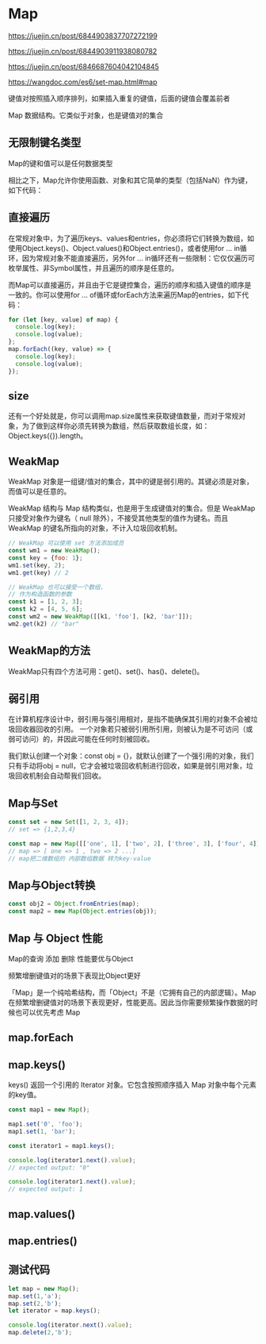 # Map

<https://juejin.cn/post/6844903837707272199>

<https://juejin.cn/post/6844903911938080782>

<https://juejin.cn/post/6846687604042104845>

<https://wangdoc.com/es6/set-map.html#map>

键值对按照插入顺序排列，如果插入重复的键值，后面的键值会覆盖前者

Map 数据结构。它类似于对象，也是键值对的集合

## 无限制键名类型

Map的键和值可以是任何数据类型

相比之下，Map允许你使用函数、对象和其它简单的类型（包括NaN）作为键，如下代码：

## 直接遍历

在常规对象中，为了遍历keys、values和entries，你必须将它们转换为数组，如使用Object.keys()、Object.values()和Object.entries()，或者使用for ... in循环，因为常规对象不能直接遍历，另外for ... in循环还有一些限制：它仅仅遍历可枚举属性、非Symbol属性，并且遍历的顺序是任意的。

而Map可以直接遍历，并且由于它是键控集合，遍历的顺序和插入键值的顺序是一致的。你可以使用for ... of循环或forEach方法来遍历Map的entries，如下代码：

```js
for (let [key, value] of map) {
  console.log(key);
  console.log(value);
};
map.forEach((key, value) => {
  console.log(key);
  console.log(value);
});
```

## size

还有一个好处就是，你可以调用map.size属性来获取键值数量，而对于常规对象，为了做到这样你必须先转换为数组，然后获取数组长度，如：Object.keys({}).length。

## WeakMap

WeakMap 对象是一组键/值对的集合，其中的键是弱引用的。其键必须是对象，而值可以是任意的。

WeakMap 结构与 Map 结构类似，也是用于生成键值对的集合。但是 WeakMap 只接受对象作为键名（ null 除外），不接受其他类型的值作为键名。而且 WeakMap 的键名所指向的对象，不计入垃圾回收机制。

```js
// WeakMap 可以使用 set 方法添加成员
const wm1 = new WeakMap();
const key = {foo: 1};
wm1.set(key, 2);
wm1.get(key) // 2

// WeakMap 也可以接受一个数组，
// 作为构造函数的参数
const k1 = [1, 2, 3];
const k2 = [4, 5, 6];
const wm2 = new WeakMap([[k1, 'foo'], [k2, 'bar']]);
wm2.get(k2) // "bar"
```

## WeakMap的方法

WeakMap只有四个方法可用：get()、set()、has()、delete()。

## 弱引用

在计算机程序设计中，弱引用与强引用相对，是指不能确保其引用的对象不会被垃圾回收器回收的引用。 一个对象若只被弱引用所引用，则被认为是不可访问（或弱可访问）的，并因此可能在任何时刻被回收。

我们默认创建一个对象：const obj = {}，就默认创建了一个强引用的对象，我们只有手动将obj = null，它才会被垃圾回收机制进行回收，如果是弱引用对象，垃圾回收机制会自动帮我们回收。

## Map与Set

```js
const set = new Set([1, 2, 3, 4]);
// set => {1,2,3,4}

const map = new Map([['one', 1], ['two', 2], ['three', 3], ['four', 4]]);
// map => [ one => 1 , two => 2 ...]
// map把二维数组的 内部数组数据 转为key-value
```

## Map与Object转换

```js
const obj2 = Object.fromEntries(map);
const map2 = new Map(Object.entries(obj));
```

## Map 与 Object 性能

Map的查询 添加 删除 性能要优与Object

频繁增删键值对的场景下表现比Object更好

「Map」是一个纯哈希结构，而「Object」不是（它拥有自己的内部逻辑）。Map 在频繁增删键值对的场景下表现更好，性能更高。因此当你需要频繁操作数据的时候也可以优先考虑 Map

## map.forEach

## map.keys()

keys() 返回一个引用的 Iterator 对象。它包含按照顺序插入 Map 对象中每个元素的key值。

```js
const map1 = new Map();

map1.set('0', 'foo');
map1.set(1, 'bar');

const iterator1 = map1.keys();

console.log(iterator1.next().value);
// expected output: "0"

console.log(iterator1.next().value);
// expected output: 1
```

## map.values()

## map.entries()

## 测试代码

```js
let map = new Map();
map.set(1,'a');
map.set(2,'b');
let iterator = map.keys();

console.log(iterator.next().value);
map.delete(2,'b');
```
